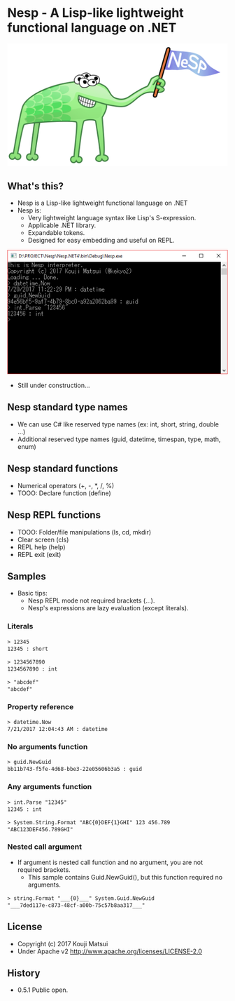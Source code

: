 # Nesp - A Lisp-like lightweight functional language on .NET

![Nesp](Images/Nesp512.png)

## What's this?

* Nesp is a Lisp-like lightweight functional language on .NET
* Nesp is:
  * Very lightweight language syntax like Lisp's S-expression.
  * Applicable .NET library.
  * Expandable tokens.
  * Designed for easy embedding and useful on REPL.

![Nesp (REPL)](Images/NespRepl.png)

* Still under construction...

## Nesp standard type names

* We can use C# like reserved type names (ex: int, short, string, double ...)
* Additional reserved type names (guid, datetime, timespan, type, math, enum)

## Nesp standard functions

* Numerical operators (+, -, *, /, %)
* TOOO: Declare function (define)

## Nesp REPL functions

* TOOO: Folder/file manipulations (ls, cd, mkdir)
* Clear screen (cls)
* REPL help (help)
* REPL exit (exit)

## Samples

* Basic tips:
  * Nesp REPL mode not required brackets (...).
  * Nesp's expressions are lazy evaluation (except literals).

### Literals

```
> 12345
12345 : short
```

```
> 1234567890
1234567890 : int
```

```
> "abcdef"
"abcdef"
```

### Property reference

```
> datetime.Now
7/21/2017 12:04:43 AM : datetime
```

### No arguments function

```
> guid.NewGuid
bb11b743-f5fe-4d68-bbe3-22e05606b3a5 : guid
```

### Any arguments function

```
> int.Parse "12345"
12345 : int
```

```
> System.String.Format "ABC{0}DEF{1}GHI" 123 456.789
"ABC123DEF456.789GHI"
```

### Nested call argument

* If argument is nested call function and no argument, you are not required brackets.
  * This sample contains Guid.NewGuid(), but this function required no arguments.

```
> string.Format "___{0}___" System.Guid.NewGuid
"___7ded117e-c873-48cf-a00b-75c57b8aa317___"
```

## License
* Copyright (c) 2017 Kouji Matsui
* Under Apache v2 http://www.apache.org/licenses/LICENSE-2.0

## History
* 0.5.1 Public open.
